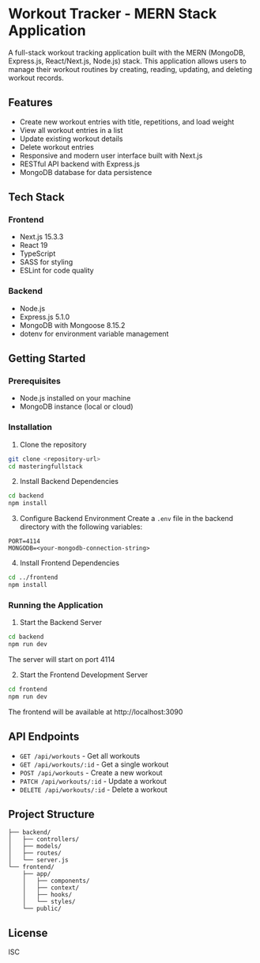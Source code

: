 # Workout Tracker - MERN Stack Application

A full-stack workout tracking application built with the MERN (MongoDB, Express.js, React/Next.js, Node.js) stack. This application allows users to manage their workout routines by creating, reading, updating, and deleting workout records.

## Features

- Create new workout entries with title, repetitions, and load weight
- View all workout entries in a list
- Update existing workout details
- Delete workout entries
- Responsive and modern user interface built with Next.js
- RESTful API backend with Express.js
- MongoDB database for data persistence

## Tech Stack

### Frontend
- Next.js 15.3.3
- React 19
- TypeScript
- SASS for styling
- ESLint for code quality

### Backend
- Node.js
- Express.js 5.1.0
- MongoDB with Mongoose 8.15.2
- dotenv for environment variable management

## Getting Started

### Prerequisites
- Node.js installed on your machine
- MongoDB instance (local or cloud)

### Installation

1. Clone the repository
```bash
git clone <repository-url>
cd masteringfullstack
```

2. Install Backend Dependencies
```bash
cd backend
npm install
```

3. Configure Backend Environment
Create a `.env` file in the backend directory with the following variables:
```env
PORT=4114
MONGODB=<your-mongodb-connection-string>
```

4. Install Frontend Dependencies
```bash
cd ../frontend
npm install
```

### Running the Application

1. Start the Backend Server
```bash
cd backend
npm run dev
```
The server will start on port 4114

2. Start the Frontend Development Server
```bash
cd frontend
npm run dev
```
The frontend will be available at http://localhost:3090

## API Endpoints

- `GET /api/workouts` - Get all workouts
- `GET /api/workouts/:id` - Get a single workout
- `POST /api/workouts` - Create a new workout
- `PATCH /api/workouts/:id` - Update a workout
- `DELETE /api/workouts/:id` - Delete a workout

## Project Structure

```
├── backend/
│   ├── controllers/
│   ├── models/
│   ├── routes/
│   └── server.js
└── frontend/
    ├── app/
    │   ├── components/
    │   ├── context/
    │   ├── hooks/
    │   └── styles/
    └── public/
```

## License

ISC